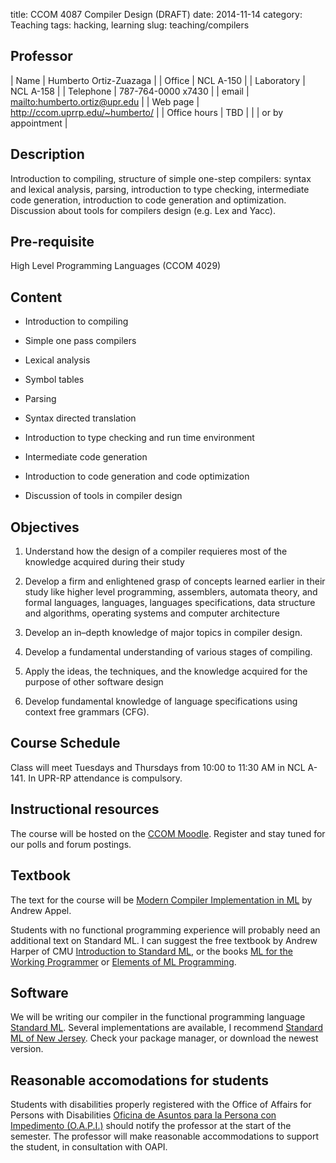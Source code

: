 title: CCOM 4087 Compiler Design (DRAFT)
date: 2014-11-14
category: Teaching
tags: hacking, learning
slug: teaching/compilers

## Professor

| Name         | Humberto Ortiz-Zuazaga           |
| Office       | NCL A-150                        |
| Laboratory   | NCL A-158                        |
| Telephone    | 787-764-0000 x7430               |
| email        | <mailto:humberto.ortiz@upr.edu>    |
| Web page     | <http://ccom.uprrp.edu/~humberto/> |
| Office hours | TBD                              |
|              | or by appointment                |

## Description

Introduction to compiling, structure of simple one-step compilers:
syntax and lexical analysis, parsing, introduction to type checking,
intermediate code generation, introduction to code generation and
optimization. Discussion about tools for compilers design (e.g. Lex
and Yacc).

## Pre-requisite

   High Level Programming Languages (CCOM 4029)

## Content

- Introduction to compiling

- Simple one pass compilers

- Lexical analysis

- Symbol tables

- Parsing

- Syntax directed translation

- Introduction to type checking and run time environment

- Intermediate code generation

- Introduction to code generation and code optimization

- Discussion of tools in compiler design

## Objectives

1. Understand how the design of a compiler requieres most of the knowledge acquired during their study

1. Develop a firm and enlightened grasp of concepts learned earlier in
  their study like higher level programming, assemblers, automata
  theory, and formal languages, languages, languages specifications,
  data structure and algorithms, operating systems and computer architecture

1. Develop an in–depth knowledge of major topics in compiler design.

1. Develop a fundamental understanding of various stages of compiling.

1. Apply the ideas, the techniques, and the knowledge acquired for the purpose of other software design

1. Develop fundamental knowledge of language specifications using context free grammars (CFG).

## Course Schedule

   Class will meet Tuesdays and Thursdays from 10:00 to 11:30 AM in NCL A-141. In
   UPR-RP attendance is compulsory.

## Instructional resources

The course will be hosted on the <a href="http://moodle.ccom.uprrp.edu/">CCOM Moodle</a>. Register and stay tuned
for our polls and forum postings.

## Textbook

The text for the course will be
<a href="http://www.cs.princeton.edu/~appel/modern/ml/">Modern Compiler Implementation in ML</a>
by Andrew Appel.

Students with no functional programming experience will probably need
an additional text on Standard ML.
I can suggest the free textbook by Andrew Harper of CMU
<a href="http://www.cs.cmu.edu/~rwh/smlbook/">Introduction to Standard ML</a>,
or the books
<a href="http://www.cl.cam.ac.uk/~lp15/MLbook/">ML for the Working Programmer</a> or
<a href="http://infolab.stanford.edu/~ullman/emlp.html">Elements of ML Programming</a>.

## Software

We will be writing our compiler in the functional programming language
<a href="http://sml-family.org/">Standard ML</a>. Several implementations are available, I recommend
<a href="http://www.smlnj.org/">Standard ML of New Jersey</a>.
Check your package manager, or download the newest version.

## Reasonable accomodations for students

Students with disabilities properly registered with the Office of
Affairs for Persons with Disabilities
<a href="http://estudiantes.uprrp.edu/impedimentos/impedimentos.php">Oficina de Asuntos para la Persona con Impedimento (O.A.P.I.)</a> should notify the professor at the
start of the semester. The professor will make reasonable
accommodations to support the student, in consultation with OAPI.
